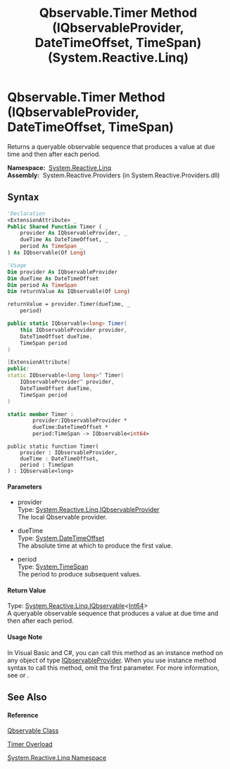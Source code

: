 ﻿---
title: Qbservable.Timer Method (IQbservableProvider, DateTimeOffset, TimeSpan) (System.Reactive.Linq)
TOCTitle: Timer Method (IQbservableProvider, DateTimeOffset, TimeSpan)
ms:assetid: M:System.Reactive.Linq.Qbservable.Timer(System.Reactive.Linq.IQbservableProvider,System.DateTimeOffset,System.TimeSpan)
ms:mtpsurl: https://msdn.microsoft.com/en-us/library/system.reactive.linq.qbservable.timer(v=VS.103)
ms:contentKeyID: 36068789
ms.date: 06/28/2011
mtps_version: v=VS.103
dev_langs:
- vb
- csharp
- c++
- fsharp
- jscript
---

# Qbservable.Timer Method (IQbservableProvider, DateTimeOffset, TimeSpan)

Returns a queryable observable sequence that produces a value at due time and then after each period.

**Namespace:**  [System.Reactive.Linq](hh211929\(v=vs.103\).md)  
**Assembly:**  System.Reactive.Providers (in System.Reactive.Providers.dll)

## Syntax

``` vb
'Declaration
<ExtensionAttribute> _
Public Shared Function Timer ( _
    provider As IQbservableProvider, _
    dueTime As DateTimeOffset, _
    period As TimeSpan _
) As IQbservable(Of Long)
```

``` vb
'Usage
Dim provider As IQbservableProvider
Dim dueTime As DateTimeOffset
Dim period As TimeSpan
Dim returnValue As IQbservable(Of Long)

returnValue = provider.Timer(dueTime, _
    period)
```

``` csharp
public static IQbservable<long> Timer(
    this IQbservableProvider provider,
    DateTimeOffset dueTime,
    TimeSpan period
)
```

``` c++
[ExtensionAttribute]
public:
static IQbservable<long long>^ Timer(
    IQbservableProvider^ provider, 
    DateTimeOffset dueTime, 
    TimeSpan period
)
```

``` fsharp
static member Timer : 
        provider:IQbservableProvider * 
        dueTime:DateTimeOffset * 
        period:TimeSpan -> IQbservable<int64> 
```

``` jscript
public static function Timer(
    provider : IQbservableProvider, 
    dueTime : DateTimeOffset, 
    period : TimeSpan
) : IQbservable<long>
```

#### Parameters

  - provider  
    Type: [System.Reactive.Linq.IQbservableProvider](hh212104\(v=vs.103\).md)  
    The local Qbservable provider.  

<!-- end list -->

  - dueTime  
    Type: [System.DateTimeOffset](https://msdn.microsoft.com/en-us/library/Bb341783)  
    The absolute time at which to produce the first value.  

<!-- end list -->

  - period  
    Type: [System.TimeSpan](https://msdn.microsoft.com/en-us/library/269ew577)  
    The period to produce subsequent values.  

#### Return Value

Type: [System.Reactive.Linq.IQbservable](hh229328\(v=vs.103\).md)\<[Int64](https://msdn.microsoft.com/en-us/library/6yy583ek)\>  
A queryable observable sequence that produces a value at due time and then after each period.  

#### Usage Note

In Visual Basic and C\#, you can call this method as an instance method on any object of type [IQbservableProvider](hh212104\(v=vs.103\).md). When you use instance method syntax to call this method, omit the first parameter. For more information, see [](https://msdn.microsoft.com/en-us/library/Bb384936) or [](https://msdn.microsoft.com/en-us/library/Bb383977).

## See Also

#### Reference

[Qbservable Class](hh211693\(v=vs.103\).md)

[Timer Overload](hh211806\(v=vs.103\).md)

[System.Reactive.Linq Namespace](hh211929\(v=vs.103\).md)


